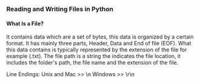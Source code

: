 ### Reading and Writing Files in Python
#### What Is a File?

It contains data which are a set of bytes, this data is organized by a certain format.
It has mainly three parts, Header, Data and End of file (EOF). What this data contains is typically 
represented by the extension of the file for example (.txt).
The file path is a string the indicates the file location, it includes the folder's path, the file name and 
the extension of the file.

Line Endings:
Unix and Mac >> \n
Windows >> \r\n

